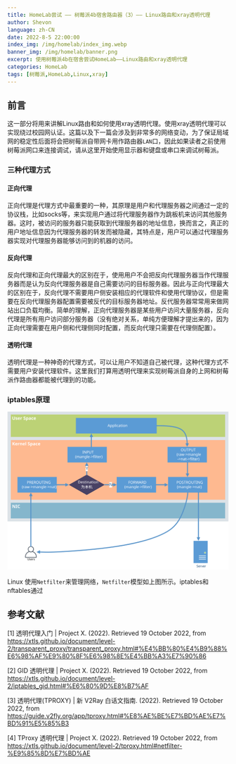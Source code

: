 ```yaml
---
title: HomeLab尝试 —— 树莓派4b宿舍路由器（3）—— Linux路由和xray透明代理
author: Shevon
language: zh-CN
date: 2022-8-5 22:00:00
index_img: /img/homelab/index_img.webp
banner_img: /img/homelab/banner.png
excerpt: 使用树莓派4b在宿舍尝试HomeLab——Linux路由和xray透明代理
categories: HomeLab
tags: [树莓派,HomeLab,Linux,xray]
---
```



## 前言
这一部分将用来讲解Linux路由和如何使用xray透明代理。使用xray透明代理可以实现绕过校园网认证。这篇以及下一篇会涉及到非常多的网络变动，为了保证局域网的稳定性后面将会把树莓派自带网卡用作路由器`LAN`口，因此如果读者之前使用树莓派网口来连接调试，请从这里开始使用显示器和键盘或串口来调试树莓派。

### 三种代理方式

#### 正向代理

正向代理是代理方式中最重要的一种，其原理是用户和代理服务器之间通过一定的协议栈，比如socks等，来实现用户通过将代理服务器作为跳板机来访问其他服务器。这时，被访问的服务器只能获取到代理服务器的地址信息，换而言之，真正的用户地址信息因为代理服务器的转发而被隐藏，其特点是，用户可以通过代理服务器实现对代理服务器能够访问到的机器的访问。

#### 反向代理

反向代理和正向代理最大的区别在于，使用用户不会把反向代理服务器当作代理服务器而是认为反向代理服务器是自己需要访问的目标服务器。因此与正向代理最大的区别在于，反向代理不需要用户侧安装相应的代理软件和使用代理协议，但是需要在反向代理服务器配置需要被反代的目标服务器地址。反代服务器常常用来做网站出口负载均衡。简单的理解，正向代理服务器是某些用户访问大量服务器，反向代理是所有用户访问部分服务器（没有绝对关系，单纯方便理解才提出来的，因为正向代理需要在用户侧和代理侧同时配置，而反向代理只需要在代理侧配置）。

#### 透明代理

透明代理是一种神奇的代理方式，可以让用户不知道自己被代理，这种代理方式不需要用户安装代理软件。这里我们打算用透明代理来实现树莓派自身的上网和树莓派作路由器都能被代理到的功能。

### iptables原理

![iptables](../img/homelab/iptables.svg)

Linux 使用`Netfilter`来管理网络，`Netfilter`模型如上图所示。iptables和nftables通过


## 参考文献
[1] 透明代理入门 | Project X. (2022). Retrieved 19 October 2022, from https://xtls.github.io/document/level-2/transparent_proxy/transparent_proxy.html#%E4%BB%80%E4%B9%88%E6%98%AF%E9%80%8F%E6%98%8E%E4%BB%A3%E7%90%86

[2] GID 透明代理 | Project X. (2022). Retrieved 19 October 2022, from https://xtls.github.io/document/level-2/iptables_gid.html#%E6%80%9D%E8%B7%AF

[3] 透明代理(TPROXY) | 新 V2Ray 白话文指南. (2022). Retrieved 19 October 2022, from https://guide.v2fly.org/app/tproxy.html#%E8%AE%BE%E7%BD%AE%E7%BD%91%E5%85%B3

[4] TProxy 透明代理 | Project X. (2022). Retrieved 19 October 2022, from https://xtls.github.io/document/level-2/tproxy.html#netfilter-%E9%85%8D%E7%BD%AE

